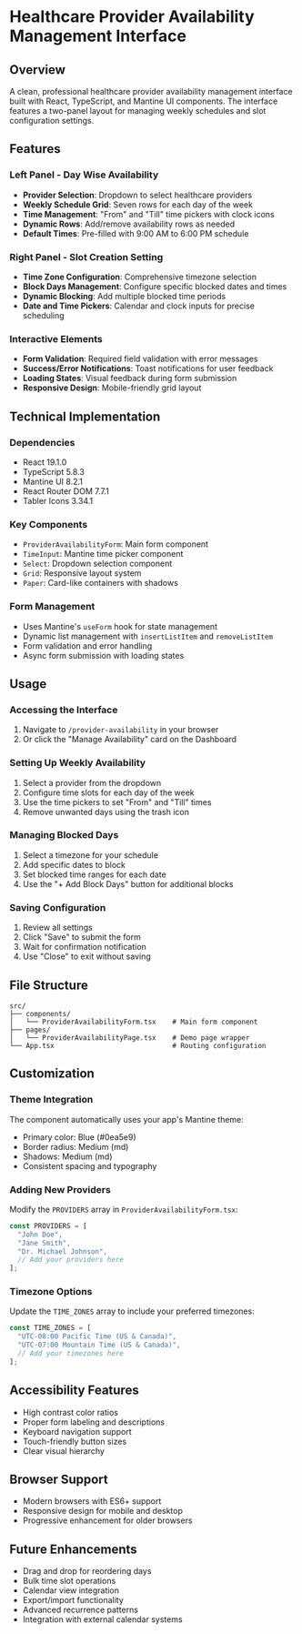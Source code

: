 # Healthcare Provider Availability Management Interface

## Overview

A clean, professional healthcare provider availability management interface built with React, TypeScript, and Mantine UI components. The interface features a two-panel layout for managing weekly schedules and slot configuration settings.

## Features

### Left Panel - Day Wise Availability

- **Provider Selection**: Dropdown to select healthcare providers
- **Weekly Schedule Grid**: Seven rows for each day of the week
- **Time Management**: "From" and "Till" time pickers with clock icons
- **Dynamic Rows**: Add/remove availability rows as needed
- **Default Times**: Pre-filled with 9:00 AM to 6:00 PM schedule

### Right Panel - Slot Creation Setting

- **Time Zone Configuration**: Comprehensive timezone selection
- **Block Days Management**: Configure specific blocked dates and times
- **Dynamic Blocking**: Add multiple blocked time periods
- **Date and Time Pickers**: Calendar and clock inputs for precise scheduling

### Interactive Elements

- **Form Validation**: Required field validation with error messages
- **Success/Error Notifications**: Toast notifications for user feedback
- **Loading States**: Visual feedback during form submission
- **Responsive Design**: Mobile-friendly grid layout

## Technical Implementation

### Dependencies

- React 19.1.0
- TypeScript 5.8.3
- Mantine UI 8.2.1
- React Router DOM 7.7.1
- Tabler Icons 3.34.1

### Key Components

- `ProviderAvailabilityForm`: Main form component
- `TimeInput`: Mantine time picker component
- `Select`: Dropdown selection component
- `Grid`: Responsive layout system
- `Paper`: Card-like containers with shadows

### Form Management

- Uses Mantine's `useForm` hook for state management
- Dynamic list management with `insertListItem` and `removeListItem`
- Form validation and error handling
- Async form submission with loading states

## Usage

### Accessing the Interface

1. Navigate to `/provider-availability` in your browser
2. Or click the "Manage Availability" card on the Dashboard

### Setting Up Weekly Availability

1. Select a provider from the dropdown
2. Configure time slots for each day of the week
3. Use the time pickers to set "From" and "Till" times
4. Remove unwanted days using the trash icon

### Managing Blocked Days

1. Select a timezone for your schedule
2. Add specific dates to block
3. Set blocked time ranges for each date
4. Use the "+ Add Block Days" button for additional blocks

### Saving Configuration

1. Review all settings
2. Click "Save" to submit the form
3. Wait for confirmation notification
4. Use "Close" to exit without saving

## File Structure

```
src/
├── components/
│   └── ProviderAvailabilityForm.tsx    # Main form component
├── pages/
│   └── ProviderAvailabilityPage.tsx    # Demo page wrapper
└── App.tsx                             # Routing configuration
```

## Customization

### Theme Integration

The component automatically uses your app's Mantine theme:

- Primary color: Blue (#0ea5e9)
- Border radius: Medium (md)
- Shadows: Medium (md)
- Consistent spacing and typography

### Adding New Providers

Modify the `PROVIDERS` array in `ProviderAvailabilityForm.tsx`:

```typescript
const PROVIDERS = [
  "John Doe",
  "Jane Smith",
  "Dr. Michael Johnson",
  // Add your providers here
];
```

### Timezone Options

Update the `TIME_ZONES` array to include your preferred timezones:

```typescript
const TIME_ZONES = [
  "UTC-08:00 Pacific Time (US & Canada)",
  "UTC-07:00 Mountain Time (US & Canada)",
  // Add your timezones here
];
```

## Accessibility Features

- High contrast color ratios
- Proper form labeling and descriptions
- Keyboard navigation support
- Touch-friendly button sizes
- Clear visual hierarchy

## Browser Support

- Modern browsers with ES6+ support
- Responsive design for mobile and desktop
- Progressive enhancement for older browsers

## Future Enhancements

- Drag and drop for reordering days
- Bulk time slot operations
- Calendar view integration
- Export/import functionality
- Advanced recurrence patterns
- Integration with external calendar systems
